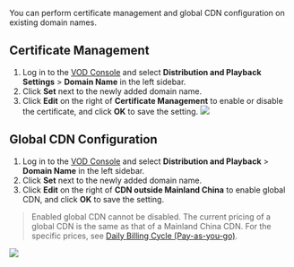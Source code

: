 You can perform certificate management and global CDN configuration on existing domain names.

## Certificate Management
1. Log in to the [VOD Console](https://console.cloud.tencent.com/video/cdnlog) and select **Distribution and Playback Settings** > **Domain Name** in the left sidebar.
2. Click **Set** next to the newly added domain name.
3. Click **Edit** on the right of **Certificate Management** to enable or disable the certificate, and click **OK** to save the setting.
 ![](https://main.qcloudimg.com/raw/4ecf9855e523f15daab910d0809b51bb.png)


## Global CDN Configuration
1. Log in to the [VOD Console](https://console.cloud.tencent.com/video/cdnlog) and select **Distribution and Playback** > **Domain Name** in the left sidebar.
2. Click **Set** next to the newly added domain name.
3. Click **Edit** on the right of **CDN outside Mainland China** to enable global CDN, and click **OK** to save the setting.
 > Enabled global CDN cannot be disabled.  The current pricing of a global CDN  is the same as that of a Mainland China CDN. For the specific prices, see [Daily Billing Cycle (Pay-as-you-go)](https://cloud.tencent.com/document/product/266/14666?!preview&!editLang=zh#.E8.A7.86.E9.A2.91.E5.8A.A0.E9.80.9F).
 >
 ![](https://main.qcloudimg.com/raw/be591eb40abd19dc2bfecf8efbdbe688.png)
